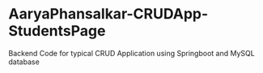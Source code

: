 # AaryaPhansalkar-CRUDApp-StudentsPage


Backend Code for typical CRUD Application using Springboot and MySQL database
